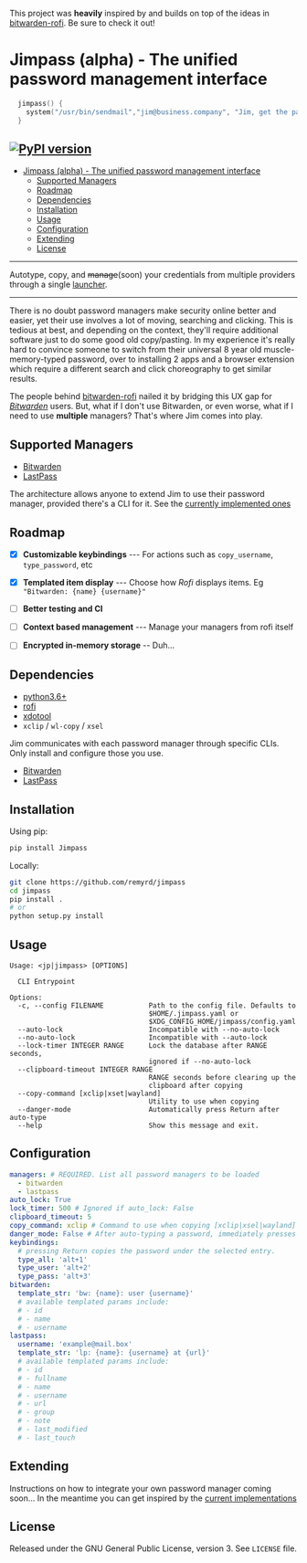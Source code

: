 This project was **heavily** inspired by and builds on top of the ideas in [bitwarden-rofi](https://github.com/mattydebie/bitwarden-rofi). Be sure to check it out!

# Jimpass (alpha) - The unified password management interface

```c
  jimpass() {
    system("/usr/bin/sendmail","jim@business.company", "Jim, get the password typed by 3PM", attachment=logins)
  }
```
[![PyPI version](https://badge.fury.io/py/Jimpass.svg)](https://badge.fury.io/py/Jimpass)
---
- [Jimpass (alpha) - The unified password management interface](#jimpass---the-unified-password-management-interface)
  * [Supported Managers](#supported-managers)
  * [Roadmap](#roadmap)
  * [Dependencies](#dependencies)
  * [Installation](#installation)
  * [Usage](#usage)
  * [Configuration](#configuration)
  * [Extending](#extending)
  * [License](#license)

---

Autotype, copy, and ~~manage~~(soon) your credentials from multiple providers through a single [launcher](https://github.com/davatorium/rofi).

---

There is no doubt password managers make security online better and easier, yet their use involves a lot of moving, searching and clicking. This is tedious at best, and depending on the context, they'll require additional software just to do some good old copy/pasting. In my experience it's really hard to convince someone to switch from their universal 8 year old muscle-memory-typed password, over to installing 2 apps and a browser extension which require a different search and click choreography to get similar results.

The people behind [bitwarden-rofi](https://github.com/mattydebie/bitwarden-rofi) nailed it by bridging this UX gap for [*Bitwarden*](https://bitwarden.com/) users. But, what if I don't use Bitwarden, or even worse, what if I need to use **multiple** managers? That's where Jim comes into play.

## Supported Managers

- [Bitwarden](https://bitwarden.com/)
- [LastPass](https://www.lastpass.com/)

The architecture allows anyone to extend Jim to use their password manager, provided there's a CLI for it.
See the [currently implemented ones](jimpass/managers)

## Roadmap

- [x] **Customizable keybindings** --- For actions such as `copy_username`, `type_password`, etc
- [x] **Templated item display** --- Choose how *Rofi* displays items. Eg `"Bitwarden: {name} {username}"`
- [ ] **Better testing and CI**
- [ ] **Context based management** --- Manage your managers from rofi itself
- [ ] **Encrypted in-memory storage** -- Duh...


## Dependencies

- [python3.6+](https://www.python.org/)
- [rofi](https://github.com/davatorium/rofi)
- [xdotool](https://www.semicomplete.com/projects/xdotool/)
- `xclip` / `wl-copy` / `xsel`

Jim communicates with each password manager through specific CLIs.
Only install and configure those you use.
- [Bitwarden](https://github.com/bitwarden/cli)
- [LastPass](https://github.com/lastpass/lastpass-cli)

## Installation

Using pip:

```bash
pip install Jimpass
```

Locally:

```bash
git clone https://github.com/remyrd/jimpass
cd jimpass
pip install .
# or
python setup.py install
```

## Usage
```
Usage: <jp|jimpass> [OPTIONS]

  CLI Entrypoint

Options:
  -c, --config FILENAME           Path to the config file. Defaults to
                                  $HOME/.jimpass.yaml or
                                  $XDG_CONFIG_HOME/jimpass/config.yaml
  --auto-lock                     Incompatible with --no-auto-lock
  --no-auto-lock                  Incompatible with --auto-lock
  --lock-timer INTEGER RANGE      Lock the database after RANGE seconds,
                                  ignored if --no-auto-lock
  --clipboard-timeout INTEGER RANGE
                                  RANGE seconds before clearing up the
                                  clipboard after copying
  --copy-command [xclip|xset|wayland]
                                  Utility to use when copying
  --danger-mode                   Automatically press Return after auto-type
  --help                          Show this message and exit.

```

## Configuration

```yaml
managers: # REQUIRED. List all password managers to be loaded
  - bitwarden
  - lastpass
auto_lock: True
lock_timer: 500 # Ignored if auto_lock: False
clipboard_timeout: 5
copy_command: xclip # Command to use when copying [xclip|xsel|wayland]
danger_mode: False # After auto-typing a password, immediately presses Return
keybindings:
  # pressing Return copies the password under the selected entry.
  type_all: 'alt+1'
  type_user: 'alt+2'
  type_pass: 'alt+3'
bitwarden:
  template_str: 'bw: {name}: user {username}'
  # available templated params include:
  # - id
  # - name
  # - username
lastpass:
  username: 'example@mail.box'
  template_str: 'lp: {name}: {username} at {url}'
  # available templated params include:
  # - id
  # - fullname
  # - name
  # - username
  # - url
  # - group
  # - note
  # - last_modified
  # - last_touch
```

## Extending

Instructions on how to integrate your own password manager coming soon... 
In the meantime you can get inspired by the [current implementations](jimpass/managers)

## License

Released under the GNU General Public License, version 3. See `LICENSE` file.
